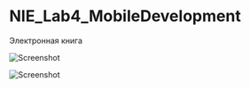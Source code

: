# NIE_Lab4_MobileDevelopment
Электронная книга

![Screenshot](screenshot1.png)

![Screenshot](screenshot2.png)

